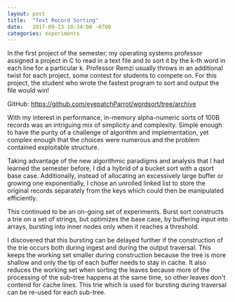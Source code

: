 ```yaml
---
layout: post
title:  "Text Record Sorting"
date:   2017-09-13 10:34:00 -0700
categories: experiments
---
```


In the first project of the semester, my operating systems professor
assigned a project in C to read in a text file and to sort it by the k-th
word in each line for a particular k. Professor Remzi usually throws
in an additional twist for each project, some contest for students to
compete on. For this project, the student who wrote the fastest program
to sort and output the file would win!

GitHub: https://github.com/eyepatchParrot/wordsort/tree/archive

With my interest in performance, in-memory alpha-numeric sorts of 100B
records was an intriguing mix of simplicity and complexity.  Simple enough
to have the purity of a challenge of algorithm and implementation, yet
complex enough that the choices were numerous and the problem contained
exploitable structure.

Taking advantage of the new algorithmic paradigms and analysis that I
had learned the semester before, I did a hybrid of a bucket sort with
a qsort base case. Additionally, instead of allocating an excessively
large buffer or growing one exponentially, I chose an unrolled linked
list to store the original records separately from the keys which could
then be manipulated efficiently.

This continued to be an on-going set of experiments. Burst sort
constructs a trie on a set of strings, but optimizes the base case,
by buffering input into arrays, bursting into inner nodes only when it
reaches a threshold.

I discovered that this bursting can be delayed further if the
construction of the trie occurs both during ingest and during the
output traversal. This keeps the working set smaller during construction
because the tree is more shallow and only the tip of each buffer needs
to stay in cache. It also reduces the working set when sorting the leaves
because more of the processing of the sub-tree happens at the same time,
so other leaves don't contend for cache lines. This trie which is used
for bursting during traversal can be re-used for each sub-tree.
